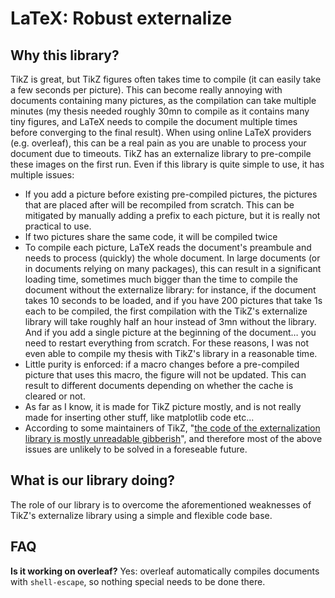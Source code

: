 # LaTeX: Robust externalize

## Why this library?

TikZ is great, but TikZ figures often takes time to compile (it can easily take a few seconds per picture). This can become really annoying with documents containing many pictures, as the compilation can take multiple minutes (my thesis needed roughly 30mn to compile as it contains many tiny figures, and LaTeX needs to compile the document multiple times before converging to the final result). When using online LaTeX providers (e.g. overleaf), this can be a real pain as you are unable to process your document due to timeouts. TikZ has an externalize library to pre-compile these images on the first run. Even if this library is quite simple to use, it has multiple issues:
- If you add a picture before existing pre-compiled pictures, the pictures that are placed after will be recompiled from scratch. This can be mitigated by manually adding a prefix to each picture, but it is really not practical to use.
- If two pictures share the same code, it will be compiled twice
- To compile each picture, LaTeX reads the document's preambule and needs to process (quickly) the whole document. In large documents (or in documents relying on many packages), this can result in a significant loading time, sometimes much bigger than the time to compile the document without the externalize library: for instance, if the document takes 10 seconds to be loaded, and if you have 200 pictures that take 1s each to be compiled, the first compilation with the TikZ's externalize library will take roughly half an hour instead of 3mn without the library. And if you add a single picture at the beginning of the document… you need to restart everything from scratch. For these reasons, I was not even able to compile my thesis with TikZ's library in a reasonable time.
- Little purity is enforced: if a macro changes before a pre-compiled picture that uses this macro, the figure will not be updated. This can result to different documents depending on whether the cache is cleared or not.
- As far as I know, it is made for TikZ picture mostly, and is not really made for inserting other stuff, like matplotlib code etc...
- According to some maintainers of TikZ, "[the code of the externalization library is mostly unreadable gibberish](https://github.com/pgf-tikz/pgf/issues/758#issuecomment-565778508)", and therefore most of the above issues are unlikely to be solved in a foreseable future.

## What is our library doing?

The role of our library is to overcome the aforementioned weaknesses of TikZ's externalize library using a simple and flexible code base.

## FAQ

**Is it working on overleaf?**
Yes: overleaf automatically compiles documents with `shell-escape`, so nothing special needs to be done there.
